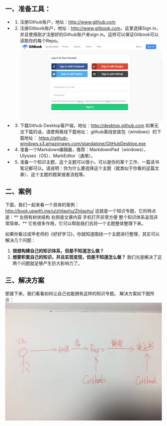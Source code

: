 ## 一、准备工具：
- 1. 注册Github账户，地址：<http://www.github.com>
- 2. 注册Gitbook账户，地址：<http://www.gitbook.com>，这里选择Sign in，并且使用刚才注册好的Github账户来sign in。这样可以保证Gitbook可以读取你的每个Repo。
![](./_image/S3M~DS3{HK1B1NGGUBLSL[C.png)
- 3. 下载Github Desktop客户端，地址：<http://desktop.github.com> 
       如果无法下载的话，请使用离线下载地址： github离线安装包（windows）的下载地址：  <https://github-windows.s3.amazonaws.com/standalone/GitHubDesktop.exe>
- 4. 准备一个Markdown编辑器，推荐：MarkdownPad（windows）、Ulysses（OS）、MarkEditor（通用）。 
- 5. 准备一个知识主题，这个主题可以很小，可以是你的某个工作、一篇读书笔记都可以。请说明：你为什么要选择这个主题（就类似于你看的这篇文章）、这个主题的框架或者流程等。
## 二、案例
下面，我们一起来看一个具体的案例： <http://book.upwith.me/u/zhilaohu/Zhilaohu/> 
这就是一个知识专题，它的特点是：** 左侧有树状结构 右侧是文章内容 手机打开非常方便 整个知识体系呈现非常简单。**
它有很多作用，它可以帮助我们去将一个主题整体整理下来。

如果你看过成甲老师的《好好学习》，你就知道围绕一个主题进行整理，其实可以解决几个问题： 
1. **很想构建自己的知识体系，但是不知道怎么做？**
2. **想要积累自己的知识，并且实现变现，但是不知道怎么做？**
我们光是解决了这两个问题就足够产生巨大影响力了。

## 三、解决方案
那接下来，我们看看如何让自己也能拥有这样的知识专题。 解决方案如下图所示：
![](./_image/image1.png)
